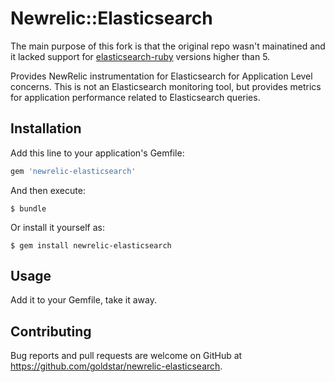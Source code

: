 # Newrelic::Elasticsearch

The main purpose of this fork is that the original repo wasn't mainatined and it lacked support for
[elasticsearch-ruby](https://github.com/elastic/elasticsearch-ruby/) versions higher than 5.

Provides NewRelic instrumentation for Elasticsearch for Application Level concerns.  This is not
an Elasticsearch monitoring tool, but provides metrics for application performance related
to Elasticsearch queries.

## Installation

Add this line to your application's Gemfile:

```ruby
gem 'newrelic-elasticsearch'
```

And then execute:

    $ bundle

Or install it yourself as:

    $ gem install newrelic-elasticsearch

## Usage

Add it to your Gemfile, take it away.

## Contributing

Bug reports and pull requests are welcome on GitHub at https://github.com/goldstar/newrelic-elasticsearch.

